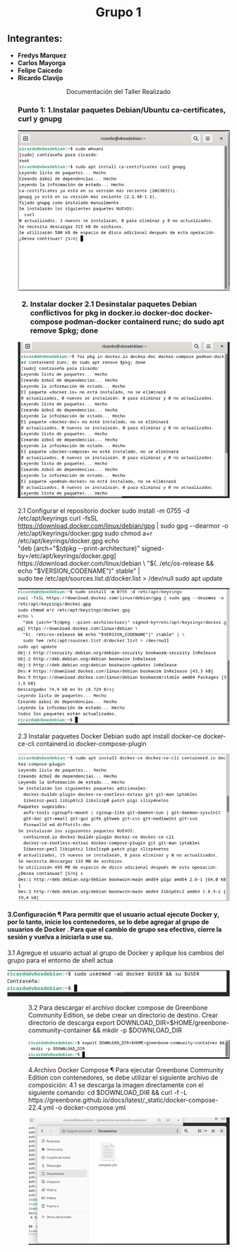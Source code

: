 <html>
<head>
<div align = "center">
<h1>Grupo 1</h1>
</div>
</head>
<body>
<h2>Integrantes:</h2>
<ul>
<li><strong>Fredys Marquez</strong></li>
<li><strong>Carlos Mayorga</strong></li>
<li><strong>Felipe Caicedo</strong></li>
<li><strong>Ricardo Clavijo</strong></li>
</ul>

<div align = "center">
Documentación del Taller Realizado
</div>


<ul>
<h3>Punto 1:
1.Instalar paquetes Debian/Ubuntu ca-certificates, curl y gnupg 
  
![image](https://github.com/jaiderospina/DevSecOps/blob/main/EscanerVulneranilidades/Grupo%201/1.png)




2.	Instalar docker 
2.1	Desinstalar paquetes Debian conflictivos
for pkg in docker.io docker-doc docker-compose podman-docker containerd runc; do sudo apt remove $pkg; done

![image](https://github.com/jaiderospina/DevSecOps/blob/main/EscanerVulneranilidades/Grupo%201/2.png)




</ul>

<ul>

2.1	Configurar el repositorio docker
sudo install -m 0755 -d /etc/apt/keyrings
curl -fsSL https://download.docker.com/linux/debian/gpg | sudo gpg --dearmor -o /etc/apt/keyrings/docker.gpg
sudo chmod a+r /etc/apt/keyrings/docker.gpg
echo \
  "deb [arch="$(dpkg --print-architecture)" signed-by=/etc/apt/keyrings/docker.gpg] https://download.docker.com/linux/debian \
  "$(. /etc/os-release && echo "$VERSION_CODENAME")" stable" | \
  sudo tee /etc/apt/sources.list.d/docker.list > /dev/null
sudo apt update


![image](https://github.com/jaiderospina/DevSecOps/blob/main/EscanerVulneranilidades/Grupo%201/3.png)

</ul>

<ul>
2.3	 Instalar paquetes Docker Debian
sudo apt install docker-ce docker-ce-cli containerd.io docker-compose-plugin


![image]( https://github.com/jaiderospina/DevSecOps/blob/main/EscanerVulneranilidades/Grupo%201/4.png)

</ul>


</ul>

<h4>3.Configuración ¶
Para permitir que el usuario actual ejecute Docker y, por lo tanto, inicie los contenedores, se lo debe agregar al grupo de usuarios de Docker . Para que el cambio de grupo sea efectivo, cierre la sesión y vuelva a iniciarla o use su.
</h4>
3.1 Agregue el usuario actual al grupo de Docker y aplique los cambios del grupo para el entorno de shell actua


![image](https://github.com/jaiderospina/DevSecOps/blob/main/EscanerVulneranilidades/Grupo%201/5.png)



<ul>

<ul>
3.2 Para descargar el archivo docker compose de Greenbone Community Edition, se debe crear un directorio de destino.
Crear directorio de descarga
export DOWNLOAD_DIR=$HOME/greenbone-community-container && mkdir -p $DOWNLOAD_DIR

![image](https://github.com/jaiderospina/DevSecOps/blob/main/EscanerVulneranilidades/Grupo%201/6.png)

</ul>

<ul>
4.Archivo Docker Compose ¶
Para ejecutar Greenbone Community Edition con contenedores, se debe utilizar el siguiente archivo de composición:
4.1 se descarga la imagen directamente con el siguiente comando:
cd $DOWNLOAD_DIR && curl -f -L https://greenbone.github.io/docs/latest/_static/docker-compose-22.4.yml -o docker-compose.yml

![image](https://github.com/jaiderospina/DevSecOps/blob/main/EscanerVulneranilidades/Grupo%201/7.png)
</ul>

